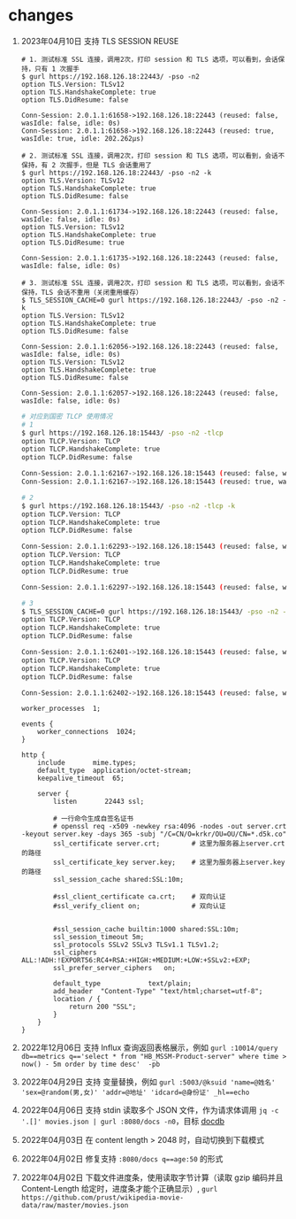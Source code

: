 # changes

1. 2023年04月10日 支持 TLS SESSION REUSE

    ```shell
    # 1. 测试标准 SSL 连接，调用2次，打印 session 和 TLS 选项，可以看到，会话保持，只有 1 次握手
    $ gurl https://192.168.126.18:22443/ -pso -n2
    option TLS.Version: TLSv12
    option TLS.HandshakeComplete: true
    option TLS.DidResume: false
    
    Conn-Session: 2.0.1.1:61658->192.168.126.18:22443 (reused: false, wasIdle: false, idle: 0s)
    Conn-Session: 2.0.1.1:61658->192.168.126.18:22443 (reused: true, wasIdle: true, idle: 202.262µs)

    # 2. 测试标准 SSL 连接，调用2次，打印 session 和 TLS 选项，可以看到，会话不保持，有 2 次握手，但是 TLS 会话重用了
    $ gurl https://192.168.126.18:22443/ -pso -n2 -k
    option TLS.Version: TLSv12
    option TLS.HandshakeComplete: true
    option TLS.DidResume: false
    
    Conn-Session: 2.0.1.1:61734->192.168.126.18:22443 (reused: false, wasIdle: false, idle: 0s)
    option TLS.Version: TLSv12
    option TLS.HandshakeComplete: true
    option TLS.DidResume: true
    
    Conn-Session: 2.0.1.1:61735->192.168.126.18:22443 (reused: false, wasIdle: false, idle: 0s)
   
    # 3. 测试标准 SSL 连接，调用2次，打印 session 和 TLS 选项，可以看到，会话不保持，TLS 会话不重用（关闭重用缓存）
    $ TLS_SESSION_CACHE=0 gurl https://192.168.126.18:22443/ -pso -n2 -k
    option TLS.Version: TLSv12
    option TLS.HandshakeComplete: true
    option TLS.DidResume: false
    
    Conn-Session: 2.0.1.1:62056->192.168.126.18:22443 (reused: false, wasIdle: false, idle: 0s)
    option TLS.Version: TLSv12
    option TLS.HandshakeComplete: true
    option TLS.DidResume: false
    
    Conn-Session: 2.0.1.1:62057->192.168.126.18:22443 (reused: false, wasIdle: false, idle: 0s)
    ```
   
    ```sh
    # 对应到国密 TLCP 使用情况
    # 1
    $ gurl https://192.168.126.18:15443/ -pso -n2 -tlcp
    option TLCP.Version: TLCP
    option TLCP.HandshakeComplete: true
    option TLCP.DidResume: false
    
    Conn-Session: 2.0.1.1:62167->192.168.126.18:15443 (reused: false, wasIdle: false, idle: 0s)
    Conn-Session: 2.0.1.1:62167->192.168.126.18:15443 (reused: true, wasIdle: true, idle: 143.177µs)

    # 2
    $ gurl https://192.168.126.18:15443/ -pso -n2 -tlcp -k
    option TLCP.Version: TLCP
    option TLCP.HandshakeComplete: true
    option TLCP.DidResume: false
    
    Conn-Session: 2.0.1.1:62293->192.168.126.18:15443 (reused: false, wasIdle: false, idle: 0s)
    option TLCP.Version: TLCP
    option TLCP.HandshakeComplete: true
    option TLCP.DidResume: true
    
    Conn-Session: 2.0.1.1:62297->192.168.126.18:15443 (reused: false, wasIdle: false, idle: 0s)
    
    # 3
    $ TLS_SESSION_CACHE=0 gurl https://192.168.126.18:15443/ -pso -n2 -tlcp -k
    option TLCP.Version: TLCP
    option TLCP.HandshakeComplete: true
    option TLCP.DidResume: false
    
    Conn-Session: 2.0.1.1:62401->192.168.126.18:15443 (reused: false, wasIdle: false, idle: 0s)
    option TLCP.Version: TLCP
    option TLCP.HandshakeComplete: true
    option TLCP.DidResume: false
    
    Conn-Session: 2.0.1.1:62402->192.168.126.18:15443 (reused: false, wasIdle: false, idle: 0s)
    ```
   
    ```nginx
    worker_processes  1;
    
    events {
        worker_connections  1024;
    }
    
    http {
        include       mime.types;
        default_type  application/octet-stream;
        keepalive_timeout  65;
    
        server {
            listen       22443 ssl;
        
            # 一行命令生成自签名证书
            # openssl req -x509 -newkey rsa:4096 -nodes -out server.crt -keyout server.key -days 365 -subj "/C=CN/O=krkr/OU=OU/CN=*.d5k.co"
            ssl_certificate server.crt;        # 这里为服务器上server.crt的路径
            ssl_certificate_key server.key;    # 这里为服务器上server.key的路径
            ssl_session_cache shared:SSL:10m;
    
            #ssl_client_certificate ca.crt;    # 双向认证
            #ssl_verify_client on;             # 双向认证
        
        
            #ssl_session_cache builtin:1000 shared:SSL:10m;
            ssl_session_timeout 5m;
            ssl_protocols SSLv2 SSLv3 TLSv1.1 TLSv1.2;
            ssl_ciphers  ALL:!ADH:!EXPORT56:RC4+RSA:+HIGH:+MEDIUM:+LOW:+SSLv2:+EXP;
            ssl_prefer_server_ciphers   on;
        
            default_type            text/plain;
            add_header  "Content-Type" "text/html;charset=utf-8";
            location / {
                return 200 "SSL";
            }
        }
    }
    ```

2. 2022年12月06日 支持 Influx 查询返回表格展示，例如 `gurl :10014/query db==metrics q=='select * from "HB_MSSM-Product-server" where time > now() - 5m order by time desc'  -pb`
3. 2022年04月29日 支持 变量替换，例如 `gurl :5003/@ksuid 'name=@姓名' 'sex=@random(男,女)' 'addr=@地址' 'idcard=@身份证' _hl==echo`
4. 2022年04月06日 支持 stdin 读取多个 JSON 文件，作为请求体调用
    `jq -c '.[]' movies.json | gurl :8080/docs -n0`，目标 [docdb](https://github.com/bingoohuang/docdb)
5. 2022年04月03日 在 content length > 2048 时，自动切换到下载模式
6. 2022年04月02日 修复支持 `:8080/docs q==age:50` 的形式
7. 2022年04月02日 下载文件进度条，使用读取字节计算（读取 gzip 编码并且 Content-Length 给定时，进度条才能个正确显示）, 
    `gurl https://github.com/prust/wikipedia-movie-data/raw/master/movies.json`

